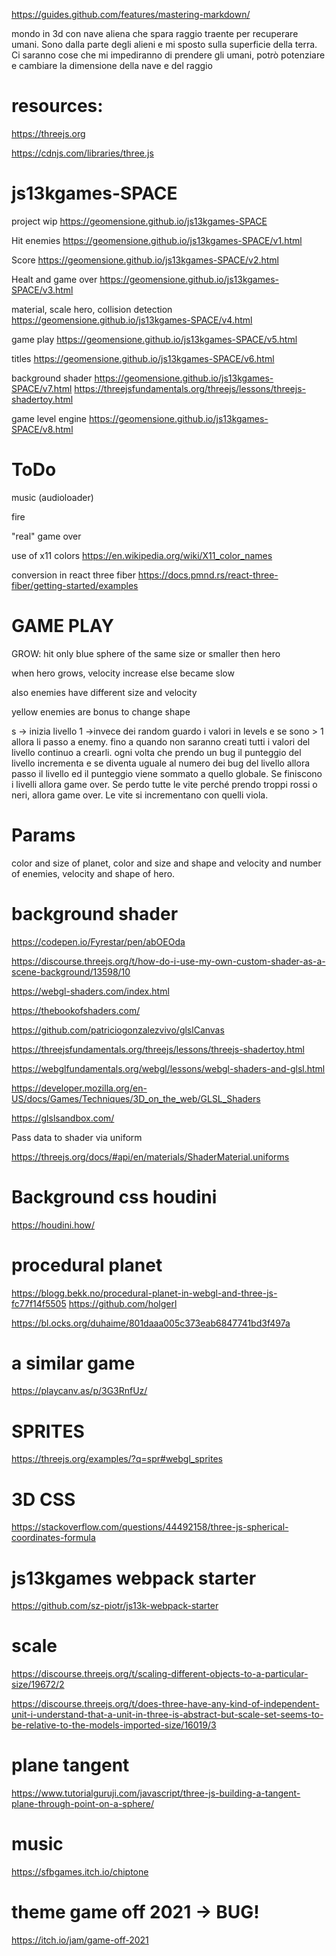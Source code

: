 https://guides.github.com/features/mastering-markdown/

mondo in 3d con nave aliena che spara raggio traente per recuperare umani. Sono dalla parte degli alieni e mi sposto sulla superficie della terra. Ci saranno cose che mi impediranno di prendere gli umani, potrò potenziare e cambiare la dimensione della nave e del raggio

# resources:

https://threejs.org

https://cdnjs.com/libraries/three.js

# js13kgames-SPACE 

project wip https://geomensione.github.io/js13kgames-SPACE

Hit enemies https://geomensione.github.io/js13kgames-SPACE/v1.html

Score https://geomensione.github.io/js13kgames-SPACE/v2.html

Healt and game over https://geomensione.github.io/js13kgames-SPACE/v3.html

material, scale hero, collision detection https://geomensione.github.io/js13kgames-SPACE/v4.html

game play https://geomensione.github.io/js13kgames-SPACE/v5.html

titles https://geomensione.github.io/js13kgames-SPACE/v6.html

background shader https://geomensione.github.io/js13kgames-SPACE/v7.html https://threejsfundamentals.org/threejs/lessons/threejs-shadertoy.html

game level engine https://geomensione.github.io/js13kgames-SPACE/v8.html 

# ToDo

music (audioloader)

fire

"real" game over

use of x11 colors https://en.wikipedia.org/wiki/X11_color_names

conversion in react three fiber https://docs.pmnd.rs/react-three-fiber/getting-started/examples

# GAME PLAY

GROW: hit only blue sphere of the same size or smaller then hero

when hero grows, velocity increase else became slow

also enemies have different size and velocity

yellow enemies are bonus to change shape

s -> inizia livello 1 ->invece dei random guardo i valori in levels e se sono > 1 allora li passo a enemy. fino a quando non saranno creati tutti i valori del livello continuo a crearli. ogni volta che prendo un bug il punteggio del livello incrementa e se diventa uguale al numero dei bug del livello allora passo il livello ed il punteggio viene sommato a quello globale. Se finiscono i livelli allora game over. Se perdo tutte le vite perché prendo troppi rossi o neri, allora game over. Le vite si incrementano con quelli viola.

# Params

color and size of planet, color and size and shape and velocity and number of enemies, velocity and shape of hero.

# background shader

https://codepen.io/Fyrestar/pen/abOEOda

https://discourse.threejs.org/t/how-do-i-use-my-own-custom-shader-as-a-scene-background/13598/10

https://webgl-shaders.com/index.html

https://thebookofshaders.com/

https://github.com/patriciogonzalezvivo/glslCanvas

https://threejsfundamentals.org/threejs/lessons/threejs-shadertoy.html

https://webglfundamentals.org/webgl/lessons/webgl-shaders-and-glsl.html

https://developer.mozilla.org/en-US/docs/Games/Techniques/3D_on_the_web/GLSL_Shaders

https://glslsandbox.com/

Pass data to shader via uniform

https://threejs.org/docs/#api/en/materials/ShaderMaterial.uniforms

# Background css houdini

https://houdini.how/

# procedural planet 

https://blogg.bekk.no/procedural-planet-in-webgl-and-three-js-fc77f14f5505 https://github.com/holgerl

https://bl.ocks.org/duhaime/801daaa005c373eab6847741bd3f497a

# a similar game 

https://playcanv.as/p/3G3RnfUz/

# SPRITES

https://threejs.org/examples/?q=spr#webgl_sprites

# 3D CSS

https://stackoverflow.com/questions/44492158/three-js-spherical-coordinates-formula

# js13kgames webpack starter

https://github.com/sz-piotr/js13k-webpack-starter

# scale

https://discourse.threejs.org/t/scaling-different-objects-to-a-particular-size/19672/2

https://discourse.threejs.org/t/does-three-have-any-kind-of-independent-unit-i-understand-that-a-unit-in-three-is-abstract-but-scale-set-seems-to-be-relative-to-the-models-imported-size/16019/3

# plane tangent

https://www.tutorialguruji.com/javascript/three-js-building-a-tangent-plane-through-point-on-a-sphere/

# music

https://sfbgames.itch.io/chiptone

# theme game off 2021 -> BUG!

https://itch.io/jam/game-off-2021
